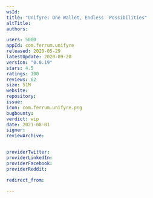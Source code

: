 ```yaml
---
wsId: 
title: "Unifyre: One Wallet, Endless  Possibilities"
altTitle: 
authors:

users: 5000
appId: com.ferrum.unifyre
released: 2020-05-29
latestUpdate: 2020-09-20
version: "0.0.19"
stars: 4.5
ratings: 100
reviews: 62
size: 51M
website: 
repository: 
issue: 
icon: com.ferrum.unifyre.png
bugbounty: 
verdict: wip
date: 2021-08-01
signer: 
reviewArchive:


providerTwitter: 
providerLinkedIn: 
providerFacebook: 
providerReddit: 

redirect_from:

---
```



